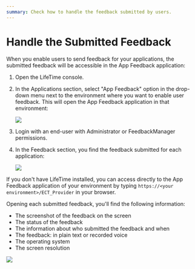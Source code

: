 ```yaml
---
summary: Check how to handle the feedback submitted by users.
---
```


# Handle the Submitted Feedback

When you enable users to send feedback for your applications, the submitted feedback will be accessible in the App Feedback application:

1. Open the LifeTime console.

1. In the Applications section, select "App Feedback" option in the drop-down menu next to the environment where you want to enable user feedback. This will open the App Feedback application in that environment:

    ![](images/app-feedback-handle-3.png?width=800)

1. Login with an end-user with Administrator or FeedbackManager permissions.

1. In the Feedback section, you find the feedback submitted for each application:

    ![](images/app-feedback-handle-1.png?width=800)

<div class="info" markdown="1">

If you don't have LifeTime installed, you can access directly to the App Feedback application of your environment by typing `https://<your environment>/ECT_Provider` in your browser.  

</div>

Opening each submitted feedback, you'll find the following information:

* The screenshot of the feedback on the screen
* The status of the feedback
* The information about who submitted the feedback and when
* The feedback: in plain text or recorded voice
* The operating system
* The screen resolution

![](images/app-feedback-handle-2.png?width=800)
